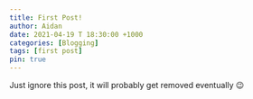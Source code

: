 ```yaml
---
title: First Post!
author: Aidan
date: 2021-04-19 T 18:30:00 +1000
categories: [Blogging]
tags: [first post]
pin: true
---
```

Just ignore this post, it will probably get removed eventually 😉